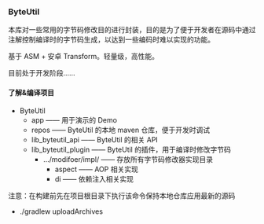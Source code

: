 ### ByteUtil

本库对一些常用的字节码修改目的进行封装，目的是为了便于开发者在源码中通过注解控制编译时的字节码生成，以达到一些编码时难以实现的功能。

基于 ASM + 安卓 Transform。轻量级，高性能。

目前处于开发阶段……



#### 了解&编译项目

- ByteUtil
  - app —— 用于演示的 Demo
  - repos —— ByteUtil 的本地 maven 仓库，便于开发时调试
  - lib_byteutil_api —— ByteUtil 的相关 API
  - lib_byteutil_plugin —— ByteUtil 的插件，用于编译时修改字节码
    - .../modifoer/impl/ —— 存放所有字节码修改器实现目录
      - aspect —— AOP 相关实现
      - di —— 依赖注入相关实现

注意：在构建前先在项目根目录下执行该命令保持本地仓库应用最新的源码

- ./gradlew uploadArchives



